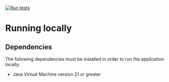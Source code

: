 [![Run tests](https://github.com/Jezorko/nuitee-tech-interview/actions/workflows/tests.yaml/badge.svg)](https://github.com/Jezorko/nuitee-tech-interview/actions/workflows/tests.yaml)

# Running locally

## Dependencies

The following dependencies must be installed in order to run the application locally:

 * Java Virtual Machine version 21 or greater